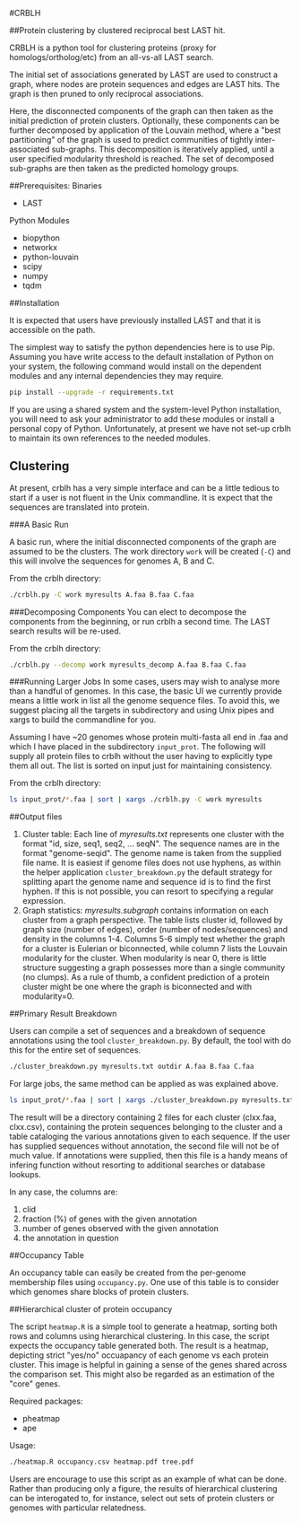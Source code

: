 #CRBLH

##Protein clustering by clustered reciprocal best LAST hit.

CRBLH is a python tool for clustering proteins (proxy for homologs/ortholog/etc) from an all-vs-all LAST search.

The initial set of associations generated by LAST are used to construct a graph, where nodes are protein sequences and edges are LAST hits. The graph is then pruned to only reciprocal associations.

Here, the disconnected components of the graph can then taken as the initial prediction of protein clusters. Optionally, these components can be further decomposed by application of the Louvain method, where a "best partitioning" of the graph is used to predict communities of tightly inter-associated sub-graphs. This decomposition is iteratively applied, until a user specified modularity threshold is reached. The set of decomposed sub-graphs are then taken as the predicted homology groups.

##Prerequisites:
Binaries
- LAST

Python Modules
- biopython
- networkx
- python-louvain
- scipy
- numpy
- tqdm 

##Installation

It is expected that users have previously installed LAST and that it is accessible on the path.

The simplest way to satisfy the python dependencies here is to use Pip. Assuming you have write access to the default installation of Python on your system, the following command would install on the dependent modules and any internal dependencies they may require.

```bash
pip install --upgrade -r requirements.txt
```

If you are using a shared system and the system-level Python installation, you will need to ask your administrator to add these modules or install a personal copy of Python. Unfortunately, at present we have not set-up crblh to maintain its own references to the needed modules.

## Clustering

At present, crblh has a very simple interface and can be a little tedious to start if a user is not fluent in the Unix commandline. It is expect that the sequences are translated into protein.

###A Basic Run

A basic run, where the initial disconnected components of the graph are assumed to be the clusters. The work directory ```work``` will be created (```-C```) and this will involve the sequences for genomes A, B and C.

From the crblh directory:
```bash
./crblh.py -C work myresults A.faa B.faa C.faa
```

###Decomposing Components
You can elect to decompose the components from the beginning, or run crblh a second time. The LAST search results will be re-used.

From the crblh directory:
```bash
./crblh.py --decomp work myresults_decomp A.faa B.faa C.faa
```

###Running Larger Jobs
In some cases, users may wish to analyse more than a handful of genomes. In this case, the basic UI we currently provide means a little work in list all the genome sequence files. To avoid this, we suggest placing all the targets in subdirectory and using Unix pipes and xargs to build the commandline for you.

Assuming I have ~20 genomes whose protein multi-fasta all end in .faa and which I have placed in the subdirectory ```input_prot```. The following will supply all protein files to crblh without the user having to explicitly type them all out. The list is sorted on input just for maintaining consistency.

From the crblh directory:
```bash
ls input_prot/*.faa | sort | xargs ./crblh.py -C work myresults
```

##Output files

  1. Cluster table: Each line of *myresults.txt* represents one cluster with the format "id, size, seq1, seq2, ... seqN". The sequence names are in the format "genome-seqid". The genome name is taken from the supplied file name. It is easiest if genome files does not use hyphens, as within the helper application ```cluster_breakdown.py``` the default strategy for splitting apart the genome name and sequence id is to find the first hyphen. If this is not possible, you can resort to specifying a regular expression.
  2. Graph statistics: *myresults.subgraph* contains information on each cluster from a graph perspective. The table lists cluster id, followed by graph size (number of edges), order (number of nodes/sequences) and density in the columns 1-4. Columns 5-6 simply test whether the graph for a cluster is Eulerian or biconnected, while column 7 lists the Louvain modularity for the cluster. When modularity is near 0, there is little structure suggesting a graph possesses more than a single community (no clumps). As a rule of thumb, a confident prediction of a protein cluster might be one where the graph is biconnected and with modularity=0.

##Primary Result Breakdown

Users can compile a set of sequences and a breakdown of sequence annotations using the tool ```cluster_breakdown.py```. By default, the tool with do this for the entire set of sequences. 

```bash
./cluster_breakdown.py myresults.txt outdir A.faa B.faa C.faa 
```

For large jobs, the same method can be applied as was explained above.

```bash
ls input_prot/*.faa | sort | xargs ./cluster_breakdown.py myresults.txt outdir
```

The result will be a directory containing 2 files for each cluster (clxx.faa, clxx.csv), containing the protein sequences belonging to the cluster and a table cataloging the various annotations given to each sequence. If the user has supplied sequences without annotation, the second file will not be of much value. If annotations were supplied, then this file is a handy means of infering function without resorting to additional searches or database lookups.

In any case, the columns are: 
  1. clid
  2. fraction (%) of genes with the given annotation
  3. number of genes observed with the given annotation
  4. the annotation in question

##Occupancy Table

An occupancy table can easily be created from the per-genome membership files using ```occupancy.py```. One use of this table is to consider which genomes share blocks of protein clusters.

##Hierarchical cluster of protein occupancy

The script ```heatmap.R``` is a simple tool to generate a heatmap, sorting both rows and columns using hierarchical clustering. In this case, the script expects the occupancy table generated both. The result is a heatmap, depicting strict "yes/no" occuapancy of each genome vs each protein cluster. This image is helpful in gaining a sense of the genes shared across the comparison set. This might also be regarded as an estimation of the "core" genes.

Required packages:
- pheatmap
- ape

Usage:
```bash
./heatmap.R occupancy.csv heatmap.pdf tree.pdf
```

Users are encourage to use this script as an example of what can be done. Rather than producing only a figure, the results of hierarchical clustering can be interogated to, for instance, select out sets of protein clusters or genomes with particular relatedness.


